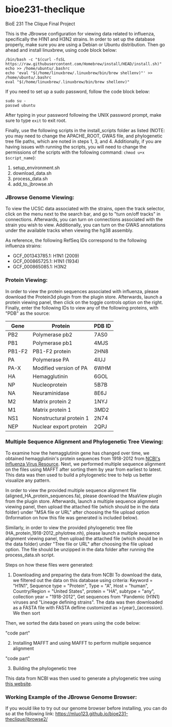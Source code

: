 # bioe231-theclique
BioE 231 The Clique Final Project

This is the JBrowse configuration for viewing data related to influenza, specifically the H1N1 and H3N2 strains. In order to set up the database properly, make sure you are using a Debian or Ubuntu distribution. Then go ahead and install linuxbrew, using code block below:
```
/bin/bash -c "$(curl -fsSL https://raw.githubusercontent.com/Homebrew/install/HEAD/install.sh)"
echo >> /home/ubuntu/.bashrc
echo 'eval "$(/home/linuxbrew/.linuxbrew/bin/brew shellenv)"' >> /home/ubuntu/.bashrc
eval "$(/home/linuxbrew/.linuxbrew/bin/brew shellenv)"
```
If you need to set up a sudo password, follow the code block below:
```
sudo su -
passwd ubuntu 
```
After typing in your password following the UNIX password prompt, make sure to type ```exit``` to exit root.

Finally, use the following scripts in the install_scripts folder as listed (NOTE: you may need to change the APACHE_ROOT, GWAS file, and phylogenetic tree file paths, which are noted in steps 1, 3, and 4. Additionally, if you are having issues with running the scripts, you will need to change the permissions of the scripts with the following command: ```chmod u+x $script_name```):
1. setup_environment.sh
2. download_data.sh
3. process_data.sh
4. add_to_jbrowse.sh

### JBrowse Genome Viewing:

To view the UCSC data associated with the strains, open the track selector, click on the menu next to the search bar, and go to "turn on/off tracks" in connections. Afterwards, you can turn on connections associated with the strain you wish to view. Additionally, you can turn on the GWAS annotations under the available tracks when viewing the hg38 assembly.

As reference, the following RefSeq IDs correspond to the following influenza strains:
- GCF_001343785.1: H1N1 (2009)
- GCF_000865725.1: H1N1 (1934)
- GCF_000865085.1: H3N2

### Protein Viewing:
In order to view the protein sequences associated with influenza, please download the Protein3d plugin from the plugin store. Afterwards, launch a protein viewing panel, then click on the toggle controls option on the right. Finally, enter the following IDs to view any of the following proteins, with "PDB" as the source:

| Gene   | Protein                   | PDB ID                                                                 |
|--------|---------------------------|------------------------------------------------------------------------|
| PB2    | Polymerase pb2            | 7AS0                           |
| PB1    | Polymerase pb1            | 4MJS                       |
| PB1-F2 | PB1-F2 protein            | 2HN8                         |
| PA     | Polymerase PA             | 4IUJ                         |
| PA-X   | Modified version of PA    | 6WHM                        |
| HA     | Hemagglutinin             | 6GOL                        |
| NP     | Nucleoprotein             | 5B7B                         |
| NA     | Neuraminidase             | 8E6J                       |
| M2     | Matrix protein 2          | 1NYJ                          |
| M1     | Matrix protein 1          | 3MD2                         |
| NS1    | Nonstructural protein 1   | 2N74                         |
| NEP    | Nuclear export protein    | 2QPJ                         |

### Multiple Sequence Alignment and Phylogenetic Tree Viewing:
To examine how the hemagglutinin gene has changed over time, we obtained hemagglutinin's protein sequences from 1918-2012 from <a href="https://www.ncbi.nlm.nih.gov/genomes/FLU/Database/nph-select.cgi?go=database/">NCBI's Influenza Virus Resource</a>. Next, we performed multiple sequence alignment on the files using MAFFT after sorting them by year from earliest to latest. This data was then used to build a phylogenetic tree to help us better visualize any pattern.

In order to view the provided multiple sequence alignment file (aligned_HA_protein_sequences.fa), please download the MsaView plugin from the plugin store. Afterwards, launch a multiple sequence alignment viewing panel, then upload the attached file (which should be in the data folder) under "MSA file or URL" after choosing the file upload option (Information on how this file was generated is included below).

Similarly, in order to view the provided phylogenetic tree file (HA_protein_1918-2012_phylotree.nh), please launch a multiple sequence alignment viewing panel, then upload the attached file (which should be in the data folder) under "Tree file or URL" after choosing the file upload option. The file should be unzipped in the data folder after running the process_data.sh script. 

Steps on how these files were generated:

1) Downloading and preparing the data from NCBI
To download the data, we filtered out the data on this database using criteria: Keyword = "H1N1", Sequence type = "Protein", Type = "A", Host = "human", Country/Region = "United States", protein = "HA", subtype = "any", collection year = "1918-2012", Get sequences from "Pandemic (H1N1) viruses and "Lineage defining strains". The data was then downloaded as a FASTA file with FASTA defline customized as >{year}_{accession}. We then sort

Then, we sorted the data based on years using the code below:

"code part"

2) Installing MAFFT and using MAFFT to perform multiple sequence alignment

"code part"

3) Building the phylogenetic tree

This data from NCBI was then used to generate a phylogenetic tree using <a href="https://mafft.cbrc.jp/alignment/server/">this website</a>. 

### Working Example of the JBrowse Genome Browser:
If you would like to try out our genome browser before installing, you can do so at the following link: <a href="https://mluo123.github.io/bioe231-theclique/jbrowse2/">https://mluo123.github.io/bioe231-theclique/jbrowse2/</a>
